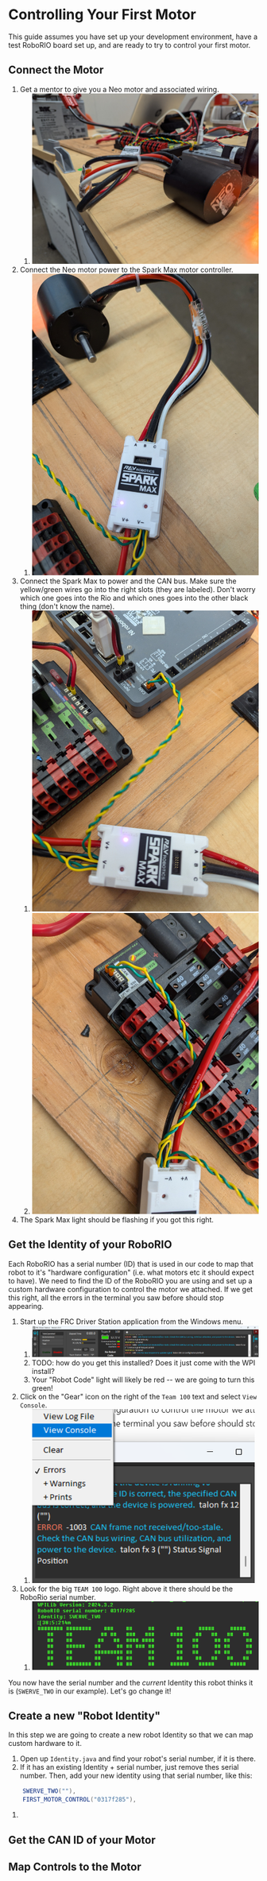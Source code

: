 # Controlling Your First Motor
This guide assumes you have set up your development environment, have a test RoboRIO board set up, and are ready to try to control your first motor.

## Connect the Motor
1. Get a mentor to give you a Neo motor and associated wiring.
    1. ![](readme_img/neo_motor.jpg)
1. Connect the Neo motor power to the Spark Max motor controller.
    1. ![](readme_img/spark_max.jpg)
1. Connect the Spark Max to power and the CAN bus. Make sure the yellow/green wires go into the right slots (they are labeled). Don't worry which one goes into the Rio and which ones goes into the other black thing (don't know the name).
    1. ![](readme_img/spark_max_rio.jpg)
    1. ![](readme_img/spark_max_black.jpg)
1. The Spark Max light should be flashing if you got this right.

## Get the Identity of your RoboRIO
Each RoboRIO has a serial number (ID) that is used in our code to map that robot to it's "hardware configuration" (i.e. what motors etc it should expect to have). We need to find the ID of the RoboRIO you are using and set up a custom hardware configuration to control the motor we attached. If we get this right, all the errors in the terminal you saw before should stop appearing.

1. Start up the FRC Driver Station application from the Windows menu.
    1. ![](readme_img/driver_station.png)
    1. TODO: how do you get this installed? Does it just come with the WPI install?
    1. Your "Robot Code" light will likely be red -- we are going to turn this green!
1. Click on the "Gear" icon on the right of the `Team 100` text and select `View Console`.
    1. ![](readme_img/view_console.png)
1. Look for the big `TEAM 100` logo. Right above it there should be the RoboRio serial number.
    1. ![](readme_img/team_100_logo.png)


You now have the serial number and the *current* Identity this robot thinks it is (`SWERVE_TWO` in our example). Let's go change it! 

## Create a new "Robot Identity"
In this step we are going to create a new robot Identity so that we can map custom hardware to it.

1. Open up `Identity.java` and find your robot's serial number, if it is there.
1. If it has an existing Identity + serial number, just remove thes serial number. Then, add your new identity using that serial number, like this:
```java
    SWERVE_TWO(""),
    FIRST_MOTOR_CONTROL("0317f285"),
```
1. 

## Get the CAN ID of your Motor

## Map Controls to the Motor





